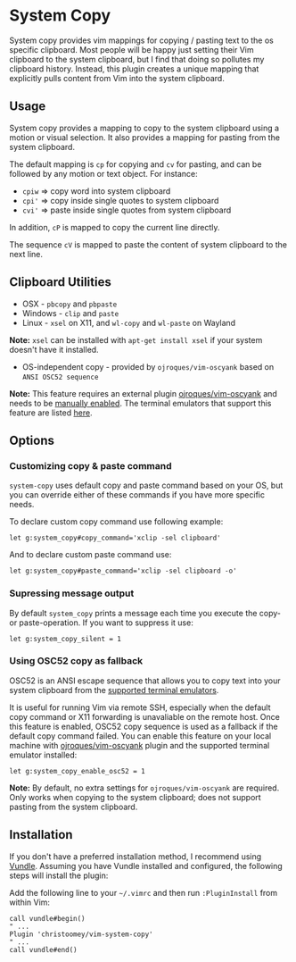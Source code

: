 System Copy
===========

System copy provides vim mappings for copying / pasting text to the os specific
clipboard.  Most people will be happy just setting their Vim clipboard to the
system clipboard, but I find that doing so pollutes my clipboard history.
Instead, this plugin creates a unique mapping that explicitly pulls content
from Vim into the system clipboard.

Usage
-----

System copy provides a mapping to copy to the system clipboard using a motion
or visual selection. It also provides a mapping for pasting from the system
clipboard.

The default mapping is `cp` for copying and `cv` for pasting, and can be followed by any motion or text
object. For instance:

- `cpiw` => copy word into system clipboard
- `cpi'` => copy inside single quotes to system clipboard
- `cvi'` => paste inside single quotes from system clipboard

In addition, `cP` is mapped to copy the current line directly.

The sequence `cV` is mapped to paste the content of system clipboard to the
next line.

Clipboard Utilities
-------------------

 - OSX     - `pbcopy` and `pbpaste`
 - Windows - `clip` and `paste`
 - Linux   - `xsel` on X11, and `wl-copy` and `wl-paste` on Wayland

 **Note:** `xsel` can be installed with `apt-get install xsel` if your system doesn't have it installed.

 - OS-independent copy - provided by `ojroques/vim-oscyank` based on `ANSI OSC52 sequence`
 
 **Note:** This feature requires an external plugin [ojroques/vim-oscyank](https://github.com/ojroques/vim-oscyank)
 and needs to be [manually enabled](#using-osc52-copy-as-fallback). 
 The terminal emulators that support this feature are listed [here](https://github.com/ojroques/vim-oscyank#vim-oscyank). 

Options
-------

### Customizing copy & paste command

`system-copy` uses default copy and paste command based on your OS, but
you can override either of these commands if you have more specific needs.

To declare custom copy command use following example:
``` vim
let g:system_copy#copy_command='xclip -sel clipboard'
```
And to declare custom paste command use:
``` vim
let g:system_copy#paste_command='xclip -sel clipboard -o'
```

### Supressing message output

By default `system_copy` prints a message each time you execute the copy- or paste-operation.
If you want to suppress it use:
```vim
let g:system_copy_silent = 1
```

### Using OSC52 copy as fallback
OSC52 is an ANSI escape sequence that allows you to copy text into your
system clipboard from the [supported terminal emulators](https://github.com/ojroques/vim-oscyank#vim-oscyank).

It is useful for running Vim via remote SSH, especially when the default
copy command or X11 forwarding is unavaliable on the remote host.
Once this feature is enabled, OSC52 copy sequence is used as a fallback
if the default copy command failed. You can enable this feature
on your local machine with [ojroques/vim-oscyank](https://github.com/ojroques/vim-oscyank)
plugin and the supported terminal emulator installed:
```vim
let g:system_copy_enable_osc52 = 1
```
**Note:** By default, no extra settings for `ojroques/vim-oscyank` are
required. Only works when copying to the system clipboard; does not
support pasting from the system clipboard.

Installation
------------

If you don't have a preferred installation method, I recommend using [Vundle](https://github.com/VundleVim/Vundle.vim).
Assuming you have Vundle installed and configured, the following steps will
install the plugin:

Add the following line to your `~/.vimrc` and then run `:PluginInstall` from
within Vim:

``` vim
call vundle#begin()
" ...
Plugin 'christoomey/vim-system-copy'
" ...
call vundle#end()
```
